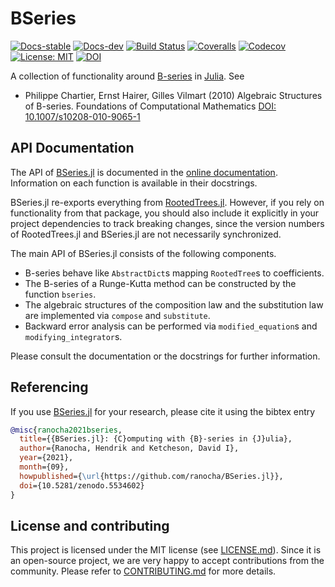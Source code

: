 # BSeries

[![Docs-stable](https://img.shields.io/badge/docs-stable-blue.svg)](https://ranocha.de/BSeries.jl/stable)
[![Docs-dev](https://img.shields.io/badge/docs-dev-blue.svg)](https://ranocha.de/BSeries.jl/dev)
[![Build Status](https://github.com/ranocha/BSeries.jl/workflows/CI/badge.svg)](https://github.com/ranocha/BSeries.jl/actions?query=workflow%3ACI)
[![Coveralls](https://coveralls.io/repos/github/ranocha/BSeries.jl/badge.svg?branch=main)](https://coveralls.io/github/ranocha/BSeries.jl?branch=main)
[![Codecov](https://codecov.io/gh/ranocha/BSeries.jl/branch/main/graph/badge.svg)](https://codecov.io/gh/ranocha/BSeries.jl)
[![License: MIT](https://img.shields.io/badge/License-MIT-success.svg)](https://opensource.org/licenses/MIT)
[![DOI](https://zenodo.org/badge/DOI/10.5281/zenodo.5534602.svg)](https://doi.org/10.5281/zenodo.5534602)

A collection of functionality around
[B-series](https://en.wikipedia.org/wiki/Butcher_group)
in [Julia](https://julialang.org/). See

- Philippe Chartier, Ernst Hairer, Gilles Vilmart (2010)
  Algebraic Structures of B-series.
  Foundations of Computational Mathematics
  [DOI: 10.1007/s10208-010-9065-1](https://doi.org/10.1007/s10208-010-9065-1)


## API Documentation

The API of [BSeries.jl](https://github.com/ranocha/BSeries.jl) is documented in
the [online documentation](https://ranocha.de/BSeries.jl/stable). Information
on each function is available in their docstrings.

BSeries.jl re-exports everything from
[RootedTrees.jl](https://github.com/SciML/RootedTrees.jl).
However, if you rely on functionality from that package, you should also include
it explicitly in your project dependencies to track breaking changes, since the
version numbers of RootedTrees.jl and BSeries.jl are not necessarily synchronized.

The main API of BSeries.jl consists of the following components.

- B-series behave like `AbstractDict`s mapping `RootedTree`s to coefficients.
- The B-series of a Runge-Kutta method can be constructed by the function
  `bseries`.
- The algebraic structures of the composition law and the substitution law are
  implemented via `compose` and `substitute`.
- Backward error analysis can be performed via `modified_equation`s and
  `modifying_integrator`s.

Please consult the documentation or the docstrings for further information.


## Referencing

If you use
[BSeries.jl](https://github.com/ranocha/BSeries.jl)
for your research, please cite it using the bibtex entry
```bibtex
@misc{ranocha2021bseries,
  title={{BSeries.jl}: {C}omputing with {B}-series in {J}ulia},
  author={Ranocha, Hendrik and Ketcheson, David I},
  year={2021},
  month={09},
  howpublished={\url{https://github.com/ranocha/BSeries.jl}},
  doi={10.5281/zenodo.5534602}
}
```


## License and contributing

This project is licensed under the MIT license (see [LICENSE.md](LICENSE.md)).
Since it is an open-source project, we are very happy to accept contributions
from the community. Please refer to [CONTRIBUTING.md](CONTRIBUTING.md) for more
details.
